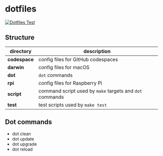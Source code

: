 # dotfiles

[![Dotfiles Test](https://github.com/harryzcy/dotfiles/actions/workflows/ci.yml/badge.svg)](https://github.com/harryzcy/dotfiles/actions/workflows/ci.yml)

## Structure

|  directory  | description |
| ----------- | ----------- |
| **codespace** | config files for GitHub codespaces |
| **darwin**  | config files for macOS |
| **dot**     | `dot` commands |
| **rpi**     | config files for Raspberry Pi |
| **script**  | command script used by `make` targets and `dot` commands |
| **test**    | test scripts used by `make test` |

## Dot commands

- dot clean
- dot update
- dot upgrade
- dot reload
